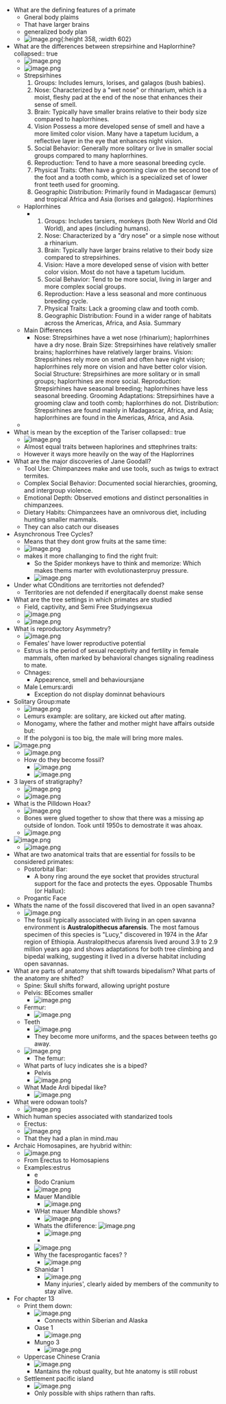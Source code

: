 - What are the defining features of a primate
	- Gneral body plaims
	- That have larger brains
	- generalized body plan
	- ![image.png](../assets/image_1715775145423_0.png){:height 358, :width 602}
- What are the differences between strepsirhine and Haplorrhine?
  collapsed:: true
	- ![image.png](../assets/image_1715775398583_0.png)
	- ![image.png](../assets/image_1715775470169_0.png)
	- Strepsirhines
	  1. Groups: Includes lemurs, lorises, and galagos (bush babies).
	  2. Nose: Characterized by a "wet nose" or rhinarium, which is a moist, fleshy pad at the end of the nose that enhances their sense of smell.
	  3. Brain: Typically have smaller brains relative to their body size compared to haplorrhines.
	  4. Vision Possess a more developed sense of smell and have a more limited color vision. Many have a tapetum lucidum, a reflective layer in the eye that enhances night vision.
	  5. Social Behavior: Generally more solitary or live in smaller social groups compared to many haplorrhines.
	  6. Reproduction: Tend to have a more seasonal breeding cycle.
	  7. Physical Traits:  Often have a grooming claw on the second toe of the foot and a tooth comb, which is a specialized set of lower front teeth used for grooming.
	  8. Geographic Distribution: Primarily found in Madagascar (lemurs) and tropical Africa and Asia (lorises and galagos).
	  Haplorrhines
	- Haplorrhines
		- 1. Groups: Includes tarsiers, monkeys (both New World and Old World), and apes (including humans).
		  2. Nose:  Characterized by a "dry nose" or a simple nose without a rhinarium.
		  3. Brain: Typically have larger brains relative to their body size compared to strepsirhines.
		  4. Vision: Have a more developed sense of vision with better color vision. Most do not have a tapetum lucidum.
		  5. Social Behavior: Tend to be more social, living in larger and more complex social groups.
		  6. Reproduction: Have a less seasonal and more continuous breeding cycle.
		  7. Physical Traits: Lack a grooming claw and tooth comb.
		  8. Geographic Distribution: Found in a wider range of habitats across the Americas, Africa, and Asia.
		  Summary
	- Main Differences
		- Nose: Strepsirhines have a wet nose (rhinarium); haplorrhines have a dry nose.
		  Brain Size: Strepsirhines have relatively smaller brains; haplorrhines have relatively larger brains.
		  Vision: Strepsirhines rely more on smell and often have night vision; haplorrhines rely more on vision and have better color vision.
		  Social Structure: Strepsirhines are more solitary or in small groups; haplorrhines are more social.
		  Reproduction: Strepsirhines have seasonal breeding; haplorrhines have less seasonal breeding.
		  Grooming Adaptations: Strepsirhines have a grooming claw and tooth comb; haplorrhines do not.
		  Distribution: Strepsirhines are found mainly in Madagascar, Africa, and Asia; haplorrhines are found in the Americas, Africa, and Asia.
	-
- What is mean by the exception of the Tariser
  collapsed:: true
	- ![image.png](../assets/image_1715775588999_0.png)
	- Almost equal traits between haplorines and sttephrines traits:
	- However it ways more heavily on the way of the Haplorrines
- What are the major discoveries of Jane Goodall?
	- Tool Use: Chimpanzees make and use tools, such as twigs to extract termites.
	- Complex Social Behavior: Documented social hierarchies, grooming, and intergroup violence.
	- Emotional Depth: Observed emotions and distinct personalities in chimpanzees.
	- Dietary Habits: Chimpanzees have an omnivorous diet, including hunting smaller mammals.
	- They can also catch our diseases
- Asynchronous Tree Cycles?
	- Means that they dont grow fruits at the same time:
	- ![image.png](../assets/image_1715775967637_0.png)
	- makes it more challanging to find the right fruit:
		- So the Spider monkeys have to think and memorize: Which makes thems marter with evolutionasterpruy pressure.
		- ![image.png](../assets/image_1715776075073_0.png)
- Under what COnditions are territorties not defended?
	- Territories are not defended if energitacally doenst make sense
- What are the tree settings in which primates are studied
	- Field, captivity, and Semi Free Studyingsexua
	- ![image.png](../assets/image_1715776401658_0.png)
	- ![image.png](../assets/image_1715776418509_0.png)
- What is reproductory Asymmetry?
	- ![image.png](../assets/image_1715776477176_0.png)
	- Females' have lower reproductive potential
	- Estrus is the period of sexual receptivity and fertility in female mammals, often marked by behavioral changes signaling readiness to mate.
	- Chnages:
		- Appearence, smell and behavioursjane
	- Male Lemurs:ardi
		- Exception do not display dominnat behaviours
- Solitary Group:mate
	- ![image.png](../assets/image_1715776611352_0.png)
	- Lemurs example: are solitary, are kicked out after mating.
	- Monogamy, where the father and mother might have affairs outside but:
	- If the polygoni is too big, the male will bring more males.
- ![image.png](../assets/image_1715776898347_0.png)
	- ![image.png](../assets/image_1715776905656_0.png)
	- How do they become fossil?
		- ![image.png](../assets/image_1715776934816_0.png)
		- ![image.png](../assets/image_1715776954679_0.png)
- 3 layers of stratigraphy?
	- ![image.png](../assets/image_1715776981773_0.png)
	- ![image.png](../assets/image_1715776996264_0.png)
- What is the Pilldown Hoax?
	- ![image.png](../assets/image_1715777090787_0.png)
	- Bones were glued together to show that there was a missing ap outside of london. Took until 1950s to demostrate it was ahoax.
	- ![image.png](../assets/image_1715777177838_0.png)
- ![image.png](../assets/image_1715777268328_0.png)
	- ![image.png](../assets/image_1715777274318_0.png)
- What are two anatomical traits that are essential for fossils to be considered primates:
	- Postorbital Bar:
		- A bony ring around the eye socket that provides structural support for the face and protects the eyes.
		  Opposable Thumbs (or Hallux):
	- Progantic Face
- Whats the name of the fossil discovered that lived in an open savanna?
	- ![image.png](../assets/image_1715777435381_0.png)
	- The fossil typically associated with living in an open savanna environment is **Australopithecus afarensis**. The most famous specimen of this species is "Lucy," discovered in 1974 in the Afar region of Ethiopia. Australopithecus afarensis lived around 3.9 to 2.9 million years ago and shows adaptations for both tree climbing and bipedal walking, suggesting it lived in a diverse habitat including open savannas.
- What are parts of anatomy that shift towards bipedalism? What parts of the anatomy are shifted?
	- Spine: Skull shifts forward, allowing upright posture
	- Pelvis: BEcomes smaller
		- ![image.png](../assets/image_1715777700956_0.png)
	- Fermur:
		- ![image.png](../assets/image_1715777711527_0.png)
	- Teeth
		- ![image.png](../assets/image_1715777730371_0.png)
		- They become more uniforms, and the spaces between teeths go away.
	- ![image.png](../assets/image_1715777792222_0.png)
		- The femur:
	- What parts of lucy indicates she is a biped?
		- Pelvis
		- ![image.png](../assets/image_1715777835698_0.png)
	- What Made Ardi bipedal like?
		- ![image.png](../assets/image_1715777848581_0.png)
- What were odowan tools?
	- ![image.png](../assets/image_1715777947395_0.png)
- Which human species associated with standarized tools
	- Erectus:
	- ![image.png](../assets/image_1715778011414_0.png)
	- That they had a plan in mind.mau
- Archaic Homosapines, are hyubrid within:
	- ![image.png](../assets/image_1715778148997_0.png)
	- From Erectus to Homosapiens
	- Examples:estrus
		- e
		- Bodo Cranium
		- ![image.png](../assets/image_1715778195784_0.png)
		- Mauer Mandible
			- ![image.png](../assets/image_1715778221884_0.png)
		- WHat mauer Mandible shows?
			- ![image.png](../assets/image_1715778255630_0.png)
		- Whats the dfiiference: ![image.png](../assets/image_1715778266845_0.png)
			- ![image.png](../assets/image_1715778278797_0.png)
			-
		- ![image.png](../assets/image_1715778316693_0.png)
		- Why the facesprogantic faces? ?
			- ![image.png](../assets/image_1715778351529_0.png)
		- Shanidar 1
			- ![image.png](../assets/image_1715778389111_0.png)
			- Many injuries', clearly aided by members of the community to stay alive.
- For chapter 13
	- Print them down:
		- ![image.png](../assets/image_1715778465368_0.png)
			- Connects within Siberian and Alaska
		- Oase 1
			- ![image.png](../assets/image_1715778507176_0.png)
		- Mungo 3
			- ![image.png](../assets/image_1715778543192_0.png)
	- Uppercase Chinese Crania
		- ![image.png](../assets/image_1715778564833_0.png)
		- Mantains the robust quality, but hte anatomy is still robust
	- Settlement pacific island
		- ![image.png](../assets/image_1715778592157_0.png)
		- Only possible with ships rathern than rafts.